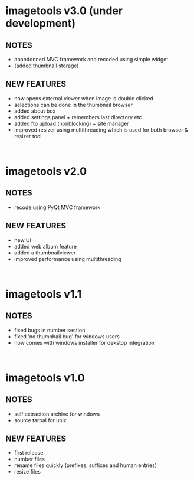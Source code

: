 # imagetools v3.0 (under development)

## NOTES

- abandonned MVC framework and recoded using simple widget 
- (added thumbnail storage)

## NEW FEATURES

- now opens external viewer when image is double clicked
- selections can be done in the thumbnail browser
- added about box
- added settings panel + remembers last directory etc..
- added ftp upload (nonblocking) + site manager
- improved resizer using multithreading which is used for both browser & resizer tool

<br />


# imagetools v2.0

## NOTES

- recode using PyQt MVC framework

## NEW FEATURES

- new UI
- added web album feature
- added a thumbnailviewer
- improved performance using multithreading

<br />


# imagetools v1.1

## NOTES

- fixed bugs in number section
- fixed 'no thumnbail bug' for windows users
- now comes with windows installer for dekstop integration

<br />


# imagetools v1.0

## NOTES

- self extraction archive for windows
- source tarbal for unix

## NEW FEATURES

- first release
- number files
- rename files quickly (prefixes, suffixes and human entries)
- resize files
